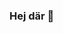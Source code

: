 ### Hej där 👋

<!--
**momk2300/momk2300** is a ✨ _special_ ✨ repository because its `README.md` (this file) appears on your GitHub profile.

Jag är student vid Mittuniversitetet och läser Internetutveckling, denna kurs är rolig och man lär sig något nytt varje dag,
Kontakta mig via mejl momk2300@student.miun.se 
